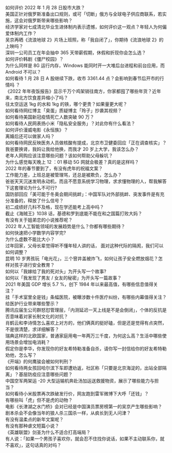 如何评价 2022 年 1 月 28 日股市大跌？  
美国正针对俄罗斯准备出口规则，或可「切断」俄方与全球电子供应商联系，若实施，这会对俄罗斯带来哪些影响？  
经济学家对七成清北毕业生进体制内表示遗憾，如何评价这一观点？年轻人为何偏爱体制内工作？  
吴京再晒《流浪地球 2》片场上班照，称「我自闭了」，你期待《流浪地球 2》的上映吗？  
深圳一公司员工在年会抽中 365 天带薪假期，休假和折现你会怎么选？  
如何评价韩剧《僵尸校园》？  
为什么同样是 8G 运行内存，Windows 能同时开一大堆后台进程和前台应用，而 Android 不可以？  
如何看待 1 月 28 日 A 股继续下跌，收市 3361.44 点？会影响到春节后开市的行情吗 ？  
《2022 年年夜饭报告》显示千万个鸡架销往南方，你家都囤了哪些年货？近年来，南北方饮食差异缩小了吗？  
往太空运送 1kg 的水和 1kg 的铁，哪个更贵？如果量更大呢？  
如何看待网红博主「臭蛋」质疑博主「玲子」抄袭其视频？  
如何看待美国新冠疫情死亡人数突破 90 万？  
如何看待人民网表扬小米「隐私安全服务」？对此你有什么看法？  
如何评价漫威电影《永恒族》？  
离婚后还可以做家人吗？  
如何看待网民反映医务人员做核酸有提成，北京市卫健委回应「正在调查核实」？  
我爸要换肾，我妈让我给他换，而我才 20 岁上大学，我该怎么办？  
老年人网购应该注意哪些问题？该如何帮助父母躲坑？  
为什么感觉每天晚上 12 ：01 移动 5G 网就会极差？真的是这样吗？  
2022 年的春节要到了，有没有虎年的祝福文案？  
工作能力差，上班总是被管理骂，还总是被欺负，怎么办？  
爸爸天天沉迷发明永动机，而且不愿意系统学习物理，求求懂物理的人，帮我解答下这套理论为什么不可行?  
国防部回应「美可能于冬奥会期间挑衅」：中国军队对外部挑衅、突发事件是有充分准备的，释放了什么信号？  
初二成绩好几科不及格，现在学还能考上高中吗？  
截止《海贼王》1038 话，基德和罗到底能不能在和之国篇打败大妈？  
有没有关于姐弟恋的小说推荐呢？  
2022 年人工智能领域的发展趋势是什么？你都有哪些期待？  
如何快速把小学数学内容学完?  
为什么虚数不能比大小？  
过年回家，父母长辈觉得听不懂年轻人讲的话， 面对这种代际的隔阂，我们可以如何调整？  
昆明 10 岁男孩玩「电光花」，三个窨井盖被炸飞，如何让孩子安全燃放烟花？怎样对孩子进行安全教育？  
如何以「我嫁给了我的死对头」为开头写一个故事?  
如何以「我发现了男友 / 女友的秘密」为开头写一篇故事？  
2021 年美国 GDP 增长 5.7 %，创下 1984 年以来最高值，有哪些信息值得关注？  
挂「手术室里全是钱」条幅医院，被曝涉数十件医疗纠纷，有哪些内幕值得关注？给医护行业带来哪些警示？  
腾讯应届生公司群怒怼管理层，「内测延迟一天上线是不是会倒闭」，个体的反抗是否意味着对家长制文化的对抗？  
肖鹤云和李诗情怎么喜欢上对方的，他们俩真的挺好磕，但是还是觉得有点突然，不是很清楚，求详细解答？  
瑞典这样的北欧国家，普通家庭用电一年两万三千度，为何这么高？生活中哪些使用场景会增加电消耗？  
假定你是李华，你发现你的好友希特勒准备自杀，请你写一封信给你的好友希特勒劝他，怎么写？  
《开端》的何鹰骏会被如何判刑？  
如何看待两女孩回哈尔滨下车即遭劝返，社区称「只要是北京海淀的，出站全部隔离」？基层防疫应注意哪些问题？  
中国空军两架运 -20 大型运输机奔赴汤加运送救援物资，展示了哪些能力与担当？  
如何看待小米股票再次跌破发行价，网友跑到雷军微博下大呼「还钱」？  
有哪些叫「虎」但不是虎的动物？  
电影《长津湖之水门桥》会对已经是中国演员票房榜第一的吴京产生哪些影响？  
剧本杀会不会像当年的狼人杀三国杀一样，从疯长到无人问津？  
有没有温柔点的新年文案呢？  
有没有那种虐文短篇小说？  
《英雄联盟》剑圣为什么不适合打高端局？  
有人说：「如果一个男孩子喜欢你，就会忍不住找你说话，如果不主动联系你，就不喜欢」，这句话真的对吗？  
